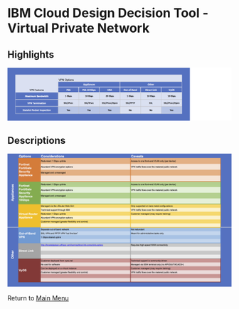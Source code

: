 # IBM Cloud Design Decision Tool - Virtual Private Network

## Highlights
![Bullet Format](/images/express_tool_vpn.png)

## Descriptions
![Descriptive Format](/images/rainbow_tool_vpn.png)

Return to [Main Menu](README.md)
